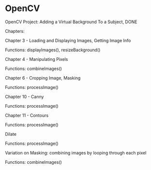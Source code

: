 # OpenCV
 OpenCV Project: Adding a Virtual Background To a Subject, DONE


Chapters:

Chapter 3 - Loading and Displaying Images, Getting Image Info

Functions: displayImages(), resizeBackground()


Chapter 4 - Manipulating Pixels

Functions: combineImages()


Chapter 6 - Cropping Image, Masking

Functions: processImage()


Chapter 10 - Canny 

Functions: processImage()


Chapter 11 - Contours

Functions: processImage()


Dilate

Functions: processImage()


Variation on Masking: combining images by looping through each pixel

Functions: combineImages()